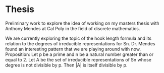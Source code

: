 # Thesis

Preliminary work to explore the idea of working on my masters thesis with Anthony Mendes at Cal Poly in the field of discrete mathematics. 

We are currently exploring the topic of the hook length formula and its relation to the degrees of irreducible representations for Sn. Dr. Mendes found an interesting pattern that we are playing around with now. Proposition: Let p be a prime and n be a natural number greater than or equal to 2. Let A be the set of irreducible representations of Sn whose degree is not divisible by p. Then |A| is itself divisible by p. 
